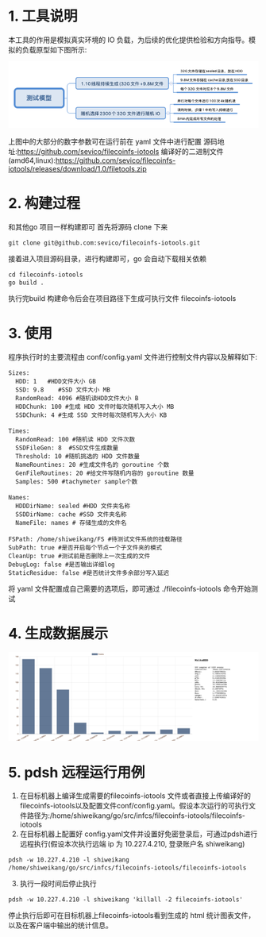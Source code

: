 # 1. 工具说明

本工具的作用是模拟真实环境的 IO 负载，为后续的优化提供检验和方向指导。模拟的负载原型如下图所示:

![test_model](img/test_model.png)

上图中的大部分的数字参数可在运行前在 yaml 文件中进行配置
源码地址:https://github.com/sevico/filecoinfs-iotools
编译好的二进制文件(amd64,linux):https://github.com/sevico/filecoinfs-iotools/releases/download/1.0/filetools.zip
# 2. 构建过程
和其他go 项目一样构建即可
首先将源码 clone 下来

```
git clone git@github.com:sevico/filecoinfs-iotools.git
```

接着进入项目源码目录，进行构建即可，go 会自动下载相关依赖

```
cd filecoinfs-iotools
go build .
```

执行完build 构建命令后会在项目路径下生成可执行文件 filecoinfs-iotools

# 3. 使用
程序执行时的主要流程由 conf/config.yaml 文件进行控制文件内容以及解释如下:

```
Sizes:
  HDD: 1   #HDD文件大小 GB
  SSD: 9.8    #SSD 文件大小 MB
  RandomRead: 4096 #随机读HDD文件大小 B
  HDDChunk: 100 #生成 HDD 文件时每次随机写入大小 MB
  SSDChunk: 4 #生成 SSD 文件时每次随机写入大小 KB

Times:
  RandomRead: 100 #随机读 HDD 文件次数
  SSDFileGen: 8  #SSD文件生成数量
  Threshold: 10 #随机挑选的 HDD 文件数量
  NameRountines: 20 #生成文件名的 goroutine 个数
  GenFileRoutines: 20 #给文件写随机内容的 goroutine 数量
  Samples: 500 #tachymeter sample个数

Names:
  HDDDirName: sealed #HDD 文件夹名称
  SSDDirName: cache #SSD 文件夹名称
  NameFile: names # 存储生成的文件名

FSPath: /home/shiweikang/FS #待测试文件系统的挂载路径
SubPath: true #是否开启每个节点一个子文件夹的模式
CleanUp: true #测试前是否删除上一次生成的文件
DebugLog: false #是否输出详细log
StaticResidue: false #是否统计文件多余部分写入延迟
```

将 yaml 文件配置成自己需要的选项后，即可通过 ./filecoinfs-iotools 命令开始测试

# 4. 生成数据展示

![test_result](img/test_result.jpg)
# 5. pdsh 远程运行用例
1. 在目标机器上编译生成需要的filecoinfs-iotools 文件或者直接上传编译好的filecoinfs-iotools以及配置文件conf/config.yaml。假设本次运行的可执行文件路径为:/home/shiweikang/go/src/infcs/filecoinfs-iotools/filecoinfs-iotools
2. 在目标机器上配置好 config.yaml文件并设置好免密登录后，可通过pdsh进行远程执行(假设本次执行远端 ip 为 10.227.4.210, 登录账户名 shiweikang)

```
pdsh -w 10.227.4.210 -l shiweikang /home/shiweikang/go/src/infcs/filecoinfs-iotools/filecoinfs-iotools
```

3. 执行一段时间后停止执行

```
pdsh -w 10.227.4.210 -l shiweikang 'killall -2 filecoinfs-iotools'
```

停止执行后即可在目标机器上filecoinfs-iotools看到生成的 html 统计图表文件，以及在客户端中输出的统计信息。
